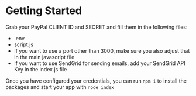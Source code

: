 # Getting Started

Grab your PayPal CLIENT ID and SECRET and fill them in the following files:
* .env
* script.js
* If you want to use a port other than 3000, make sure you also adjust that in the main javascript file
* If you want to use SendGrid for sending emails, add your SendGrid API Key in the index.js file


Once you have configured your credentials, you can run `npm i` to install the packages and start your app with `node index`